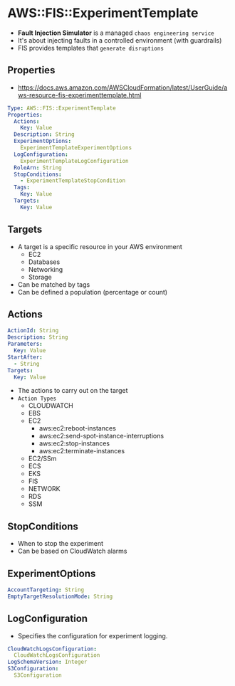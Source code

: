 # AWS::FIS::ExperimentTemplate

- **Fault Injection Simulator** is a managed `chaos engineering service`
- It's about injecting faults in a controlled environment (with guardrails)
- FIS provides templates that `generate disruptions`

## Properties

- <https://docs.aws.amazon.com/AWSCloudFormation/latest/UserGuide/aws-resource-fis-experimenttemplate.html>

```yaml
Type: AWS::FIS::ExperimentTemplate
Properties:
  Actions:
    Key: Value
  Description: String
  ExperimentOptions:
    ExperimentTemplateExperimentOptions
  LogConfiguration:
    ExperimentTemplateLogConfiguration
  RoleArn: String
  StopConditions:
    - ExperimentTemplateStopCondition
  Tags:
    Key: Value
  Targets:
    Key: Value
```

## Targets

- A target is a specific resource in your AWS environment
  - EC2
  - Databases
  - Networking
  - Storage
- Can be matched by tags
- Can be defined a population (percentage or count)

## Actions

```yaml
ActionId: String
Description: String
Parameters:
  Key: Value
StartAfter:
  - String
Targets:
  Key: Value
```

- The actions to carry out on the target
- `Action Types`
  - CLOUDWATCH
  - EBS
  - EC2
    - aws:ec2:reboot-instances
    - aws:ec2:send-spot-instance-interruptions
    - aws:ec2:stop-instances
    - aws:ec2:terminate-instances
  - EC2/SSm
  - ECS
  - EKS
  - FIS
  - NETWORK
  - RDS
  - SSM

## StopConditions

- When to stop the experiment
- Can be based on CloudWatch alarms

## ExperimentOptions

```yaml
AccountTargeting: String
EmptyTargetResolutionMode: String
```

## LogConfiguration

- Specifies the configuration for experiment logging.

```yaml
CloudWatchLogsConfiguration:
  CloudWatchLogsConfiguration
LogSchemaVersion: Integer
S3Configuration:
  S3Configuration
```
